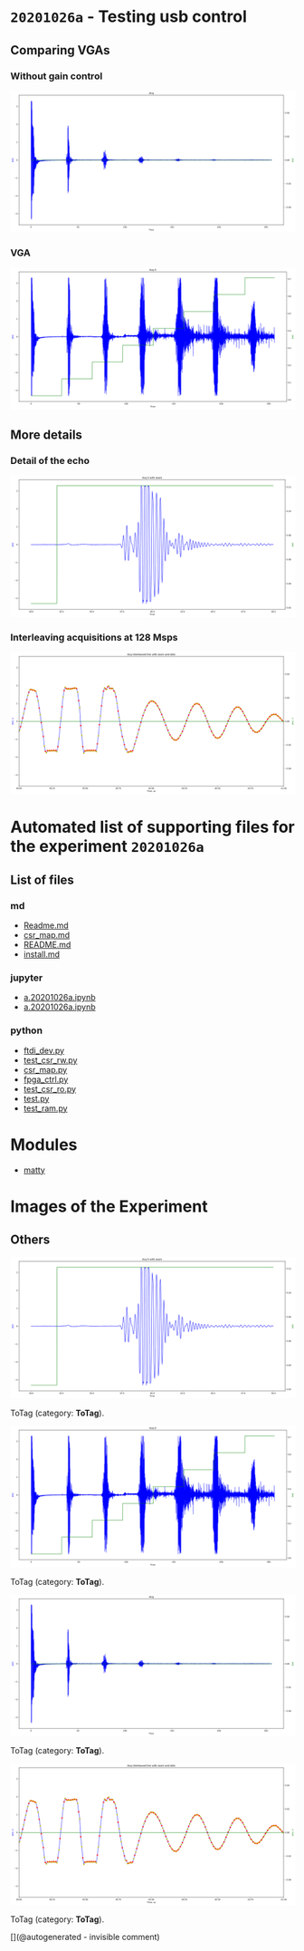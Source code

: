 # `20201026a` - Testing usb control

## Comparing VGAs

### Without gain control

![](/matty/20201026a/images/no_vga.png)

### VGA

![](/matty/20201026a/images/vga.png)

## More details

### Detail of the echo

![](/matty/20201026a/images/ping.png)

### Interleaving acquisitions at 128 Msps

![](/matty/20201026a/images/128msps.png)


# Automated list of supporting files for the __experiment `20201026a`__

## List of files

### md

* [Readme.md](/matty/20201026a/Readme.md)
* [csr_map.md](/matty/20201026a/fpga_ctrl/csr_map.md)
* [README.md](/matty/20201026a/fpga_ctrl/README.md)
* [install.md](/matty/20201026a/install.md)


### jupyter

* [a.20201026a.ipynb](/matty/20201026a/fpga_ctrl/a.20201026a.ipynb)
* [a.20201026a.ipynb](/matty/20201031a/fpga_ctrl/a.20201026a.ipynb)


### python

* [ftdi_dev.py](/matty/20201026a/fpga_ctrl/ftdi_dev.py)
* [test_csr_rw.py](/matty/20201026a/fpga_ctrl/test_csr_rw.py)
* [csr_map.py](/matty/20201026a/fpga_ctrl/csr_map.py)
* [fpga_ctrl.py](/matty/20201026a/fpga_ctrl/fpga_ctrl.py)
* [test_csr_ro.py](/matty/20201026a/fpga_ctrl/test_csr_ro.py)
* [test.py](/matty/20201026a/fpga_ctrl/test.py)
* [test_ram.py](/matty/20201026a/fpga_ctrl/test_ram.py)





# Modules

* [matty](/matty/)




# Images of the Experiment

## Others

![](/matty/20201026a/images/ping.png)

ToTag (category: __ToTag__).

![](/matty/20201026a/images/vga.png)

ToTag (category: __ToTag__).

![](/matty/20201026a/images/no_vga.png)

ToTag (category: __ToTag__).

![](/matty/20201026a/images/128msps.png)

ToTag (category: __ToTag__).










[](@autogenerated - invisible comment)